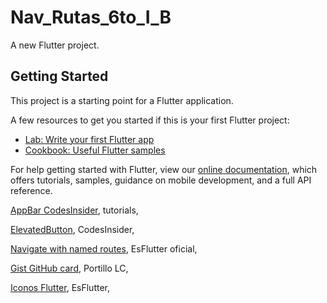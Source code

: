# Nav_Rutas_6to_I_B

A new Flutter project.

## Getting Started

This project is a starting point for a Flutter application.

A few resources to get you started if this is your first Flutter project:

- [Lab: Write your first Flutter app](https://flutter.dev/docs/get-started/codelab)
- [Cookbook: Useful Flutter samples](https://flutter.dev/docs/cookbook)

For help getting started with Flutter, view our
[online documentation](https://flutter.dev/docs), which offers tutorials,
samples, guidance on mobile development, and a full API reference.

[AppBar CodesInsider](https://codesinsider.com/flutter-appbar-example-tutorial/), tutorials,

[ElevatedButton](https://codesinsider.com/flutter-elevatedbutton-example/), CodesInsider,

[Navigate with named routes](https://docs.flutter.dev/cookbook/navigation/named-routes), EsFlutter oficial,

[Gist GitHub card](https://gist.github.com/Luis-Carlos-Portillo-Jr/f56e432dadaf91284886b25a66c6f542), Portillo LC,

[Iconos Flutter](https://api.flutter.dev/flutter/material/Icons-class.html), EsFlutter,


